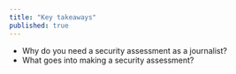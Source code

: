 ```yaml
---
title: "Key takeaways"
published: true
---
```

* Why do you need a security assessment as a journalist?
* What goes into making a security assessment?
